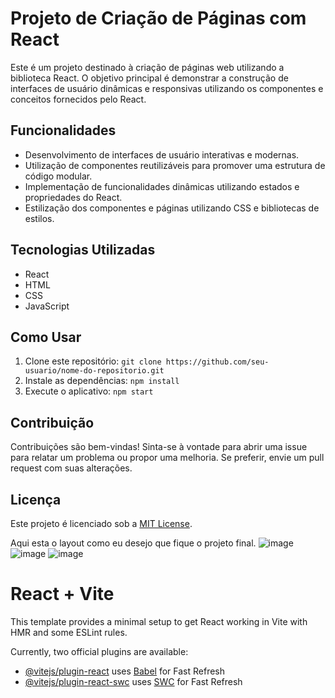 <!DOCTYPE html>
<html lang="en">
<head>
    <meta charset="UTF-8">
    <meta name="viewport" content="width=device-width, initial-scale=1.0">
    
</head>
<body>

<h1>Projeto de Criação de Páginas com React</h1>

<p>Este é um projeto destinado à criação de páginas web utilizando a biblioteca React. O objetivo principal é demonstrar a construção de interfaces de usuário dinâmicas e responsivas utilizando os componentes e conceitos fornecidos pelo React.</p>

<h2>Funcionalidades</h2>

<ul>
    <li>Desenvolvimento de interfaces de usuário interativas e modernas.</li>
    <li>Utilização de componentes reutilizáveis para promover uma estrutura de código modular.</li>
    <li>Implementação de funcionalidades dinâmicas utilizando estados e propriedades do React.</li>
    <li>Estilização dos componentes e páginas utilizando CSS e bibliotecas de estilos.</li>
</ul>

<h2>Tecnologias Utilizadas</h2>

<ul>
    <li>React</li>
    <li>HTML</li>
    <li>CSS</li>
    <li>JavaScript</li>
</ul>

<h2>Como Usar</h2>

<ol>
    <li>Clone este repositório: <code>git clone https://github.com/seu-usuario/nome-do-repositorio.git</code></li>
    <li>Instale as dependências: <code>npm install</code></li>
    <li>Execute o aplicativo: <code>npm start</code></li>
</ol>

<h2>Contribuição</h2>

<p>Contribuições são bem-vindas! Sinta-se à vontade para abrir uma issue para relatar um problema ou propor uma melhoria. Se preferir, envie um pull request com suas alterações.</p>

<h2>Licença</h2>

<p>Este projeto é licenciado sob a <a href="https://opensource.org/licenses/MIT">MIT License</a>.</p>

</body>
</html>

Aqui esta o layout como eu desejo que fique o projeto final.
![image](https://github.com/AndreLeite1988/dehlivery-app/assets/107513155/54ad44e5-27dc-4d4d-8222-f89036621980)
![image](https://github.com/AndreLeite1988/dehlivery-app/assets/107513155/88920f61-cced-4028-ae0c-8b4644503122)
![image](https://github.com/AndreLeite1988/dehlivery-app/assets/107513155/6dc22e7f-9f08-4a18-8931-b4535043d6a3)


# React + Vite

This template provides a minimal setup to get React working in Vite with HMR and some ESLint rules.

Currently, two official plugins are available:

- [@vitejs/plugin-react](https://github.com/vitejs/vite-plugin-react/blob/main/packages/plugin-react/README.md) uses [Babel](https://babeljs.io/) for Fast Refresh
- [@vitejs/plugin-react-swc](https://github.com/vitejs/vite-plugin-react-swc) uses [SWC](https://swc.rs/) for Fast Refresh
